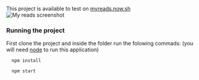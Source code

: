 This project is available to test on [myreads.now.sh](https://myreads.now.sh)  
![My reads screenshot](https://raw.githubusercontent.com/diegogurgel/my-reads/master/public/favicon.ico)  

### Running the project  
First clone the project and inside the folder run the folowing commads:
(you will need [node](https://nodejs.org/en/) to run this application)  
```shell
  npm install
```

```shell
  npm start
```
